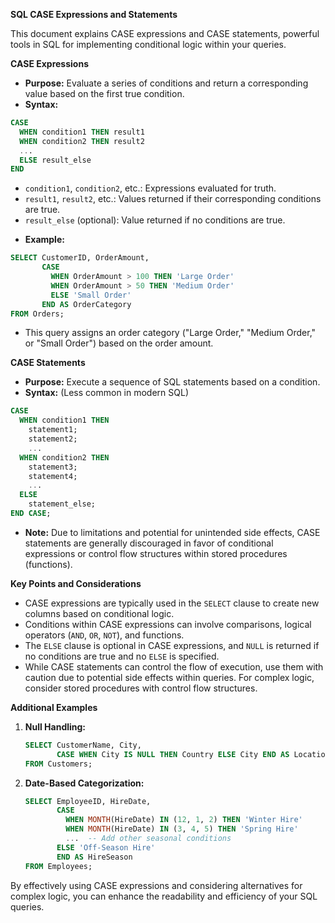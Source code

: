 **SQL CASE Expressions and Statements**

This document explains CASE expressions and CASE statements, powerful tools in SQL for implementing conditional logic within your queries.

**CASE Expressions**

* **Purpose:** Evaluate a series of conditions and return a corresponding value based on the first true condition.
* **Syntax:**

```sql
CASE
  WHEN condition1 THEN result1
  WHEN condition2 THEN result2
  ...
  ELSE result_else
END
```

  - `condition1`, `condition2`, etc.: Expressions evaluated for truth.
  - `result1`, `result2`, etc.: Values returned if their corresponding conditions are true.
  - `result_else` (optional): Value returned if no conditions are true.

* **Example:**

```sql
SELECT CustomerID, OrderAmount,
       CASE
         WHEN OrderAmount > 100 THEN 'Large Order'
         WHEN OrderAmount > 50 THEN 'Medium Order'
         ELSE 'Small Order'
       END AS OrderCategory
FROM Orders;
```

  - This query assigns an order category ("Large Order," "Medium Order," or "Small Order") based on the order amount.

**CASE Statements**

* **Purpose:** Execute a sequence of SQL statements based on a condition.
* **Syntax:** (Less common in modern SQL)

```sql
CASE
  WHEN condition1 THEN
    statement1;
    statement2;
    ...
  WHEN condition2 THEN
    statement3;
    statement4;
    ...
  ELSE
    statement_else;
END CASE;
```

  - **Note:** Due to limitations and potential for unintended side effects, CASE statements are generally discouraged in favor of conditional expressions or control flow structures within stored procedures (functions).

**Key Points and Considerations**

* CASE expressions are typically used in the `SELECT` clause to create new columns based on conditional logic.
* Conditions within CASE expressions can involve comparisons, logical operators (`AND`, `OR`, `NOT`), and functions.
* The `ELSE` clause is optional in CASE expressions, and `NULL` is returned if no conditions are true and no `ELSE` is specified.
* While CASE statements can control the flow of execution, use them with caution due to potential side effects within queries. For complex logic, consider stored procedures with control flow structures.

**Additional Examples**

1. **Null Handling:**

   ```sql
   SELECT CustomerName, City,
          CASE WHEN City IS NULL THEN Country ELSE City END AS Location
   FROM Customers;
   ```

2. **Date-Based Categorization:**

   ```sql
   SELECT EmployeeID, HireDate,
          CASE
            WHEN MONTH(HireDate) IN (12, 1, 2) THEN 'Winter Hire'
            WHEN MONTH(HireDate) IN (3, 4, 5) THEN 'Spring Hire'
            ...  -- Add other seasonal conditions
          ELSE 'Off-Season Hire'
          END AS HireSeason
   FROM Employees;
   ```

By effectively using CASE expressions and considering alternatives for complex logic, you can enhance the readability and efficiency of your SQL queries.
